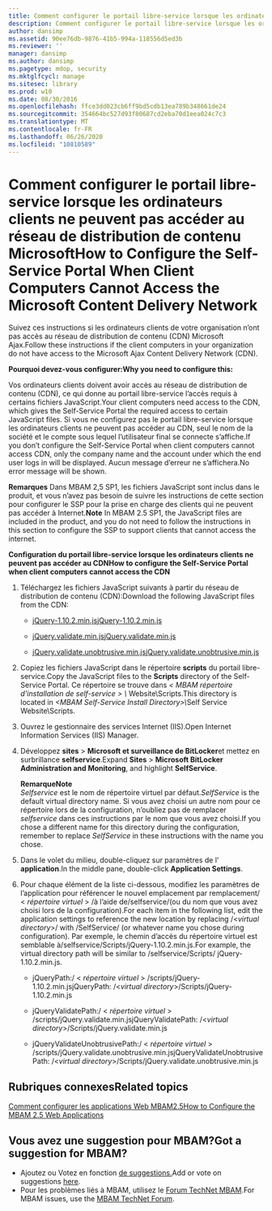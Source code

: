 ```yaml
---
title: Comment configurer le portail libre-service lorsque les ordinateurs clients ne peuvent pas accéder au réseau de distribution de contenu Microsoft
description: Comment configurer le portail libre-service lorsque les ordinateurs clients ne peuvent pas accéder au réseau de distribution de contenu Microsoft
author: dansimp
ms.assetid: 90ee76db-9876-41b5-994a-118556d5ed3b
ms.reviewer: ''
manager: dansimp
ms.author: dansimp
ms.pagetype: mdop, security
ms.mktglfcycl: manage
ms.sitesec: library
ms.prod: w10
ms.date: 08/30/2016
ms.openlocfilehash: ffce3dd023cb6ff9bd5cdb13ea789b348661de24
ms.sourcegitcommit: 354664bc527d93f80687cd2eba70d1eea024c7c3
ms.translationtype: MT
ms.contentlocale: fr-FR
ms.lasthandoff: 06/26/2020
ms.locfileid: "10810589"
---
```

# <span data-ttu-id="8e1ab-103">Comment configurer le portail libre-service lorsque les ordinateurs clients ne peuvent pas accéder au réseau de distribution de contenu Microsoft</span><span class="sxs-lookup"><span data-stu-id="8e1ab-103">How to Configure the Self-Service Portal When Client Computers Cannot Access the Microsoft Content Delivery Network</span></span>


<span data-ttu-id="8e1ab-104">Suivez ces instructions si les ordinateurs clients de votre organisation n’ont pas accès au réseau de distribution de contenu (CDN) Microsoft Ajax.</span><span class="sxs-lookup"><span data-stu-id="8e1ab-104">Follow these instructions if the client computers in your organization do not have access to the Microsoft Ajax Content Delivery Network (CDN).</span></span>

**<span data-ttu-id="8e1ab-105">Pourquoi devez-vous configurer:</span><span class="sxs-lookup"><span data-stu-id="8e1ab-105">Why you need to configure this:</span></span>**

<span data-ttu-id="8e1ab-106">Vos ordinateurs clients doivent avoir accès au réseau de distribution de contenu (CDN), ce qui donne au portail libre-service l’accès requis à certains fichiers JavaScript.</span><span class="sxs-lookup"><span data-stu-id="8e1ab-106">Your client computers need access to the CDN, which gives the Self-Service Portal the required access to certain JavaScript files.</span></span> <span data-ttu-id="8e1ab-107">Si vous ne configurez pas le portail libre-service lorsque les ordinateurs clients ne peuvent pas accéder au CDN, seul le nom de la société et le compte sous lequel l’utilisateur final se connecte s’affiche.</span><span class="sxs-lookup"><span data-stu-id="8e1ab-107">If you don’t configure the Self-Service Portal when client computers cannot access CDN, only the company name and the account under which the end user logs in will be displayed.</span></span> <span data-ttu-id="8e1ab-108">Aucun message d’erreur ne s’affichera.</span><span class="sxs-lookup"><span data-stu-id="8e1ab-108">No error message will be shown.</span></span>

<span data-ttu-id="8e1ab-109">**Remarques**  Dans MBAM 2,5 SP1, les fichiers JavaScript sont inclus dans le produit, et vous n’avez pas besoin de suivre les instructions de cette section pour configurer le SSP pour la prise en charge des clients qui ne peuvent pas accéder à Internet.</span><span class="sxs-lookup"><span data-stu-id="8e1ab-109">**Note** In MBAM 2.5 SP1, the JavaScript files are included in the product, and you do not need to follow the instructions in this section to configure the SSP to support clients that cannot access the internet.</span></span>

 

**<span data-ttu-id="8e1ab-110">Configuration du portail libre-service lorsque les ordinateurs clients ne peuvent pas accéder au CDN</span><span class="sxs-lookup"><span data-stu-id="8e1ab-110">How to configure the Self-Service Portal when client computers cannot access the CDN</span></span>**

1. <span data-ttu-id="8e1ab-111">Téléchargez les fichiers JavaScript suivants à partir du réseau de distribution de contenu (CDN):</span><span class="sxs-lookup"><span data-stu-id="8e1ab-111">Download the following JavaScript files from the CDN:</span></span>

   -   [<span data-ttu-id="8e1ab-112">jQuery-1.10.2.min.js</span><span class="sxs-lookup"><span data-stu-id="8e1ab-112">jQuery-1.10.2.min.js</span></span>](https://go.microsoft.com/fwlink/?LinkID=390515)

   -   [<span data-ttu-id="8e1ab-113">jQuery.validate.min.js</span><span class="sxs-lookup"><span data-stu-id="8e1ab-113">jQuery.validate.min.js</span></span>](https://go.microsoft.com/fwlink/?LinkID=390516)

   -   [<span data-ttu-id="8e1ab-114">jQuery.validate.unobtrusive.min.js</span><span class="sxs-lookup"><span data-stu-id="8e1ab-114">jQuery.validate.unobtrusive.min.js</span></span>](https://go.microsoft.com/fwlink/?LinkID=390517)

2. <span data-ttu-id="8e1ab-115">Copiez les fichiers JavaScript dans le répertoire **scripts** du portail libre-service.</span><span class="sxs-lookup"><span data-stu-id="8e1ab-115">Copy the JavaScript files to the **Scripts** directory of the Self-Service Portal.</span></span> <span data-ttu-id="8e1ab-116">Ce répertoire se trouve dans <em> &lt; MBAM répertoire d’installation de self-service &gt; \\ </em> Website\\Scripts.</span><span class="sxs-lookup"><span data-stu-id="8e1ab-116">This directory is located in <em>&lt;MBAM Self-Service Install Directory&gt;\\</em>Self Service Website\\Scripts.</span></span>

3. <span data-ttu-id="8e1ab-117">Ouvrez le gestionnaire des services Internet (IIS).</span><span class="sxs-lookup"><span data-stu-id="8e1ab-117">Open Internet Information Services (IIS) Manager.</span></span>

4. <span data-ttu-id="8e1ab-118">Développez **sites** &gt; **Microsoft et surveillance de BitLocker**et mettez en surbrillance **selfservice**.</span><span class="sxs-lookup"><span data-stu-id="8e1ab-118">Expand **Sites** &gt; **Microsoft BitLocker Administration and Monitoring**, and highlight **SelfService**.</span></span>

   **<span data-ttu-id="8e1ab-119">Remarque</span><span class="sxs-lookup"><span data-stu-id="8e1ab-119">Note</span></span>**  
   <span data-ttu-id="8e1ab-120">*Selfservice* est le nom de répertoire virtuel par défaut.</span><span class="sxs-lookup"><span data-stu-id="8e1ab-120">*SelfService* is the default virtual directory name.</span></span> <span data-ttu-id="8e1ab-121">Si vous avez choisi un autre nom pour ce répertoire lors de la configuration, n’oubliez pas de remplacer *selfservice* dans ces instructions par le nom que vous avez choisi.</span><span class="sxs-lookup"><span data-stu-id="8e1ab-121">If you chose a different name for this directory during the configuration, remember to replace *SelfService* in these instructions with the name you chose.</span></span>

     

5. <span data-ttu-id="8e1ab-122">Dans le volet du milieu, double-cliquez sur paramètres de l' **application**.</span><span class="sxs-lookup"><span data-stu-id="8e1ab-122">In the middle pane, double-click **Application Settings**.</span></span>

6. <span data-ttu-id="8e1ab-123">Pour chaque élément de la liste ci-dessous, modifiez les paramètres de l’application pour référencer le nouvel emplacement par remplacement/ &lt; *répertoire virtuel* &gt; /à l’aide de/selfservice/(ou du nom que vous avez choisi lors de la configuration).</span><span class="sxs-lookup"><span data-stu-id="8e1ab-123">For each item in the following list, edit the application settings to reference the new location by replacing /&lt;*virtual directory*&gt;/ with /SelfService/ (or whatever name you chose during configuration).</span></span> <span data-ttu-id="8e1ab-124">Par exemple, le chemin d’accès du répertoire virtuel est semblable à/selfservice/Scripts/jQuery-1.10.2.min.js.</span><span class="sxs-lookup"><span data-stu-id="8e1ab-124">For example, the virtual directory path will be similar to /selfservice/Scripts/ jQuery-1.10.2.min.js.</span></span>

   -   <span data-ttu-id="8e1ab-125">jQueryPath:/ &lt; *répertoire virtuel* &gt; /scripts/jQuery-1.10.2.min.js</span><span class="sxs-lookup"><span data-stu-id="8e1ab-125">jQueryPath: /&lt;*virtual directory*&gt;/Scripts/jQuery-1.10.2.min.js</span></span>

   -   <span data-ttu-id="8e1ab-126">jQueryValidatePath:/ &lt; *répertoire virtuel* &gt; /scripts/jQuery.validate.min.js</span><span class="sxs-lookup"><span data-stu-id="8e1ab-126">jQueryValidatePath: /&lt;*virtual directory*&gt;/Scripts/jQuery.validate.min.js</span></span>

   -   <span data-ttu-id="8e1ab-127">jQueryValidateUnobtrusivePath:/ &lt; *répertoire virtuel* &gt; /scripts/jQuery.validate.unobtrusive.min.js</span><span class="sxs-lookup"><span data-stu-id="8e1ab-127">jQueryValidateUnobtrusivePath: /&lt;*virtual directory*&gt;/Scripts/jQuery.validate.unobtrusive.min.js</span></span>



## <span data-ttu-id="8e1ab-128">Rubriques connexes</span><span class="sxs-lookup"><span data-stu-id="8e1ab-128">Related topics</span></span>


[<span data-ttu-id="8e1ab-129">Comment configurer les applications Web MBAM2.5</span><span class="sxs-lookup"><span data-stu-id="8e1ab-129">How to Configure the MBAM 2.5 Web Applications</span></span>](how-to-configure-the-mbam-25-web-applications.md)

 

## <span data-ttu-id="8e1ab-130">Vous avez une suggestion pour MBAM?</span><span class="sxs-lookup"><span data-stu-id="8e1ab-130">Got a suggestion for MBAM?</span></span>
- <span data-ttu-id="8e1ab-131">Ajoutez ou Votez en fonction [de suggestions.](http://mbam.uservoice.com/forums/268571-microsoft-bitlocker-administration-and-monitoring)</span><span class="sxs-lookup"><span data-stu-id="8e1ab-131">Add or vote on suggestions [here](http://mbam.uservoice.com/forums/268571-microsoft-bitlocker-administration-and-monitoring).</span></span> 
- <span data-ttu-id="8e1ab-132">Pour les problèmes liés à MBAM, utilisez le [Forum TechNet MBAM](https://social.technet.microsoft.com/Forums/home?forum=mdopmbam).</span><span class="sxs-lookup"><span data-stu-id="8e1ab-132">For MBAM issues, use the [MBAM TechNet Forum](https://social.technet.microsoft.com/Forums/home?forum=mdopmbam).</span></span> 





